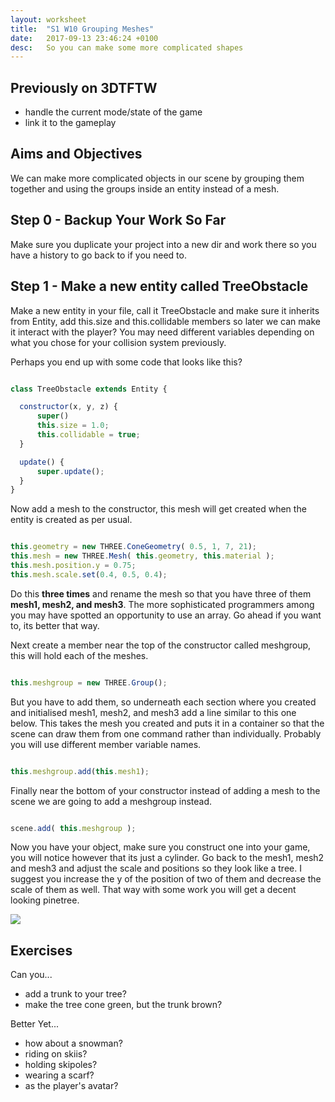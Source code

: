 ```yaml
---
layout: worksheet
title:  "S1 W10 Grouping Meshes"
date:   2017-09-13 23:46:24 +0100
desc:   So you can make some more complicated shapes
---
```


## Previously on 3DTFTW
- handle the current mode/state of the game
- link it to the gameplay

## Aims and Objectives
We can make more complicated objects in our scene by grouping them together and using the groups inside an entity instead of a mesh.

## Step 0 - Backup Your Work So Far
Make sure you duplicate your project into a new dir and work there so you have a history to go back to if you need to.

## Step 1 - Make a new entity called TreeObstacle
Make a new entity in your file, call it TreeObstacle and make sure it inherits from Entity, add this.size and this.collidable members so later we can make it interact with the player? You may need different variables depending on what you chose for your collision system previously.

Perhaps you end up with some code that looks like this?

~~~ javascript

class TreeObstacle extends Entity {

  constructor(x, y, z) {
      super()
      this.size = 1.0;
      this.collidable = true;
  }

  update() {
      super.update();
  }
}

~~~

Now add a mesh to the constructor, this mesh will get created when the entity is created as per usual.

~~~ javascript

this.geometry = new THREE.ConeGeometry( 0.5, 1, 7, 21);
this.mesh = new THREE.Mesh( this.geometry, this.material );
this.mesh.position.y = 0.75;
this.mesh.scale.set(0.4, 0.5, 0.4);

~~~

Do this __three times__ and rename the mesh so that you have three of them __mesh1, mesh2, and mesh3__.
The more sophisticated programmers among you may have spotted an opportunity to use an array. Go ahead if you want to, its better that way.

Next create a member near the top of the constructor called meshgroup, this will hold each of the meshes.

~~~ javascript

this.meshgroup = new THREE.Group();

~~~

But you have to add them, so underneath each section where you created and initialised mesh1, mesh2, and mesh3 add a line similar to this one below. This takes the mesh you created and puts it in a container so that the scene can draw them from one command rather than individually. Probably you will use different member variable names.

~~~ javascript

this.meshgroup.add(this.mesh1);

~~~

Finally near the bottom of your constructor instead of adding a mesh to the scene we are going to add a meshgroup instead.

~~~ javascript

scene.add( this.meshgroup );

~~~

Now you have your object, make sure you construct one into your game, you will notice however that its just a cylinder. Go back to the mesh1, mesh2 and mesh3 and adjust the scale and positions so they look like a tree. I suggest you increase the y of the position of two of them and decrease the scale of them as well. That way with some work you will get a decent looking pinetree.

![](../../assets/trees1.png)


## Exercises

Can you...
- add a trunk to your tree?
- make the tree cone green, but the trunk brown?

Better Yet...
- how about a snowman?
- riding on skiis?
- holding skipoles?
- wearing a scarf?
- as the player's avatar?
